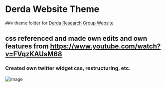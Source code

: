 ﻿# Derda Website Theme

 ##v theme folder for [Derda Research Group Website](https://derda.chem.ualberta.ca)
 ## css referenced and made own edits and own features from https://www.youtube.com/watch?v=FVqzKAUsM68
 ### Created own twitter widget css, restructuring, etc.
 ![image](https://github.com/AlvinSenWu/Derda-Website/assets/90438128/b5ed5896-223e-4172-8613-c4f265f6789b)


